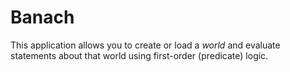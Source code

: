 # Banach

This application allows you to create or load a _world_ and evaluate statements
about that world using first-order (predicate) logic.
